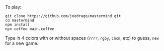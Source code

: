 To play:

    git clone https://github.com/joedrago/mastermind.git
    cd mastermind
    npm install
    npx coffee main.coffee

Type in 4 colors with or without spaces (`rrrr`, `rgby`, `cmcm`, etc) to guess, `new` for a new game.
